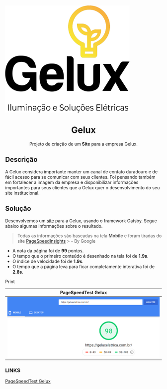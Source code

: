 <img src="./src/img/gelux.png" align="center"></img>
<h1 align="center">Gelux</h1>
<p align="center">Projeto de criação de um<strong> Site</strong> para a empresa Gelux.</p>

## Descrição
A Gelux considera importante manter um canal de contato duradouro e de fácil acesso para se comunicar com seus clientes. Foi pensando também em fortalecer a imagem da empresa e disponibilizar informações importantes para seus clientes que a Gelux quer o desenvolvimento do seu site institucional.

## Solução
Desenvolvemos um [site](https://geluxeletrica.com.br/) para a Gelux, usando o framework Gatsby.
Segue abaixo algumas informações sobre o resultado.

> Todas as informações são baseadas na tela **Mobile** e foram tiradas do site [PageSpeedInsights](https://developers.google.com/speed/pagespeed/insights/) > - By Google

- A nota da página foi de **99** pontos.
- O tempo que o primeiro conteúdo é desenhado na tela foi de **1.9s**.
- O índice de velocidade foi de **1.9s**.
- O tempo que a página leva para ficar completamente interativa foi de **2.8s**. 

Print

PageSpeedTest Gelux                                         |  
:-----------------------------------------------------------:|
<img src="./src/img/pageSpeedTest.png" align="center"/>   | 


### LINKS

[PageSpeedTest Gelux](https://developers.google.com/speed/pagespeed/insights/?url=https%3A%2F%2Fgeluxeletrica.com.br%2F&tab=mobile)

